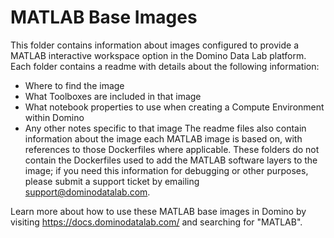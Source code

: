 # MATLAB Base Images

This folder contains information about images configured to provide a MATLAB interactive workspace option in the Domino Data Lab platform.
Each folder contains a readme with details about the following information:
* Where to find the image
* What Toolboxes are included in that image
* What notebook properties to use when creating a Compute Environment within Domino
* Any other notes specific to that image
The readme files also contain information about the image each MATLAB image is based on, with references to those Dockerfiles where applicable.
These folders do not contain the Dockerfiles used to add the MATLAB software layers to the image; if you need this information for debugging or other purposes, please submit a support ticket by emailing support@dominodatalab.com.

Learn more about how to use these MATLAB base images in Domino by visiting https://docs.dominodatalab.com/ and searching for "MATLAB".
